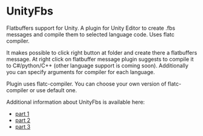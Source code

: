 # UnityFbs
Flatbuffers support for Unity. A plugin for Unity Editor to create .fbs messages and compile them to selected language code. Uses flatc compiler.

It makes possible to click right button at folder and create there a flatbuffers message. At right click on flatbuffer message plugin suggests to compile it to C#/python/C++ (other language support is coming soon). Additionally you can specify arguments for compiler for each language.

Plugin uses flatc-compiler. You can choose your own version of flatc-compiler or use default one.

Additional information about UnityFbs is available here:
* [part 1](https://gamedev.wunder9l.com/2020/05/01/flatbuffers-for-unity-part-1-overview/)
* [part 2](https://gamedev.wunder9l.com/2020/05/01/flatbuffers-for-unity-part-2/)
* [part 3](https://gamedev.wunder9l.com/2020/05/01/flatbuffers-for-unity-part-3-examples/)
